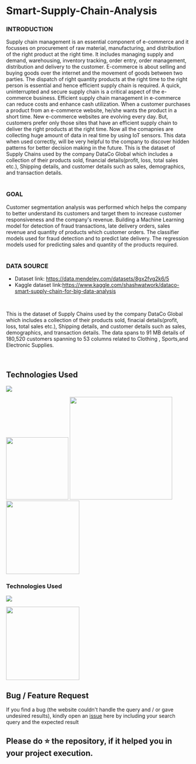 # Smart-Supply-Chain-Analysis

### INTRODUCTION
Supply chain management is an essential component of e-commerce and it focusses on procurement of raw material, manufacturing, and distribution of the right product at the right time. It includes managing supply and demand, warehousing, inventory tracking, order entry, order management, distribution and delivery to the customer. E-commerce is about selling and buying goods over the internet and the movement of goods between two parties. The dispatch of right quantity products at the right time to the right person is essential and hence efficient supply chain is required. A quick, uninterrupted and secure supply chain is a critical aspect of the e-commerce business. Efficient supply chain management in e-commerce can reduce costs and enhance cash utilization. When a customer purchases a product from an e-commerce website, he/she wants the product in a short time. New e-commerce websites are evolving every day. But, customers prefer only those sites that have an efficient supply chain to deliver the right products at the right time. Now all the comapnies are collecting huge amount of data in real time by using IoT sensors. This data when used correctly, will be very helpful to the company to discover hidden patterns for better decision making in the future. This is the dataset of Supply Chains used by the company DataCo Global which includes a collection of their products sold, financial details(profit, loss, total sales etc.), Shipping details, and customer details such as sales, demographics, and transaction details.<br>
<br>
### GOAL <br>
Customer segmentation analysis was performed which helps the company to better understand its customers and target them to increase customer responsiveness and the company's revenue.
Building a Machine Learning model for detection of fraud transactions, late delivery orders, sales revenue and quantity of products which customer orders.
The classifier models used for fraud detection and to predict late delivery.
The regression models used for predicting sales and quantity of the products required. 
<br>
<br>
### DATA SOURCE
* Dataset link: https://data.mendeley.com/datasets/8gx2fvg2k6/5 
* Kaggle dataset link:https://www.kaggle.com/shashwatwork/dataco-smart-supply-chain-for-big-data-analysis
<br>
<p>This is the dataset of Supply Chains used by the company DataCo Global which includes a collection of their products sold, finacial details(profit, loss, total sales etc.), Shipping details, and customer details such as sales, demographics, and transaction details. The data spans to 91 MB details of 180,520 customers spanning to 53 columns related to Clothing , Sports,and Electronic Supplies.</p>
<br>

## Technologies Used

![](https://forthebadge.com/images/badges/made-with-python.svg)

[<img target="_blank" src="https://flask.palletsprojects.com/en/1.1.x/_images/flask-logo.png" width=170>](https://flask.palletsprojects.com/en/1.1.x/) [<img target="_blank" src="https://number1.co.za/wp-content/uploads/2017/10/gunicorn_logo-300x85.png" width=280>](https://gunicorn.org) [<img target="_blank" src="https://scikit-learn.org/stable/_static/scikit-learn-logo-small.png" width=200>](https://scikit-learn.org/stable/) 

### Technologies Used <br>

![](https://forthebadge.com/images/badges/made-with-python.svg)

[<img target="_blank" src="https://scikit-learn.org/stable/_static/scikit-learn-logo-small.png" width=200>](https://scikit-learn.org/stable/) 


## Bug / Feature Request

If you find a bug (the website couldn't handle the query and / or gave undesired results), kindly open an [issue](https://github.com/santhoshreddy39/Flight-Price-Prediction-/issues) here by including your search query and the expected result

## Please do ⭐ the repository, if it helped you in your project execution.

  

